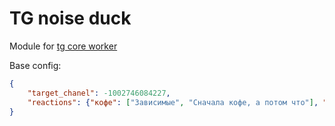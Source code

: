 # TG noise duck

Module for [tg core worker](https://github.com/NRF24l01/tg_core_automize)

Base config:
```json
{
    "target_chanel": -1002746084227,
    "reactions": {"кофе": ["Зависимые", "Сначала кофе, а потом что"], "доброе утро": ["Добрый вечер", "гойда"]}
}
```